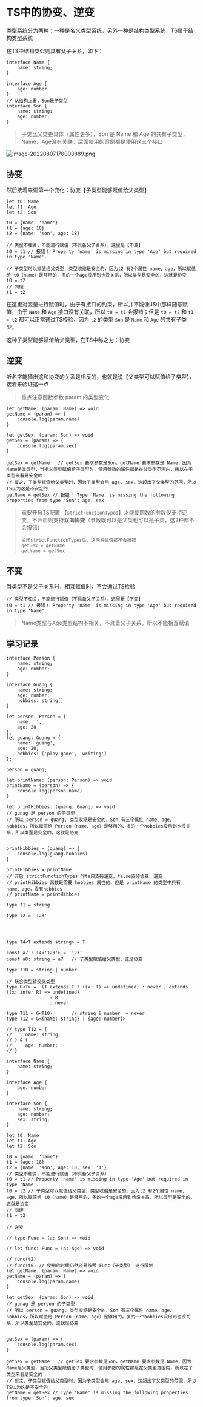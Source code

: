 # TS中的协变、逆变

类型系统分为两种：一种是名义类型系统，另外一种是结构类型系统，TS属于结构类型系统

在TS中结构类似则具有父子关系，如下：

```
interface Name {
    name: string;
}

interface Age {
    age: number
}
// 从结构上看，Son是子类型
interface Son {
    name: string;
    age: number;
}
```

> 子类比父类更具体（属性更多），Son 是 Name 和 Age 的共有子类型，Name、Age没有关联，后面使用的案例都是使用这三个接口


![image-20220807170003889.png](https://p1-juejin.byteimg.com/tos-cn-i-k3u1fbpfcp/34459c65ffa64040b941749d7bc45c45~tplv-k3u1fbpfcp-watermark.image?) 

## 协变

然后接着来讲第一个变化：协变【子类型能够赋值给父类型】

```
let t0: Name
let t1: Age
let t2: Son

t0 = {name: 'name'}
t1 = {age: 18}
t2 = {name: 'son', age: 18}

// 类型不相关，不能进行赋值（不具备父子关系），这里是【不变】
t0 = t1 // 报错！ Property 'name' is missing in type 'Age' but required in type 'Name'.

// 子类型可以赋值给父类型，类型收缩是安全的，因为t2 有2个属性 name、age，所以赋值给 t0（name）是够用的，多的一个age没用到也没关系，所以类型是安全的，这就是协变
t0 = t2 
// 同理
t1 = t2
```

在这里对变量进行赋值时，由于有接口的约束，所以并不能像JS中那样随意赋值，由于 `Name` 和 `Age` 接口没有关联，所以 `t0 = t1` 会报错；但是 `t0 = t2` 和 `t1 = t2` 都可以正常通过TS校验，因为 `t2` 的类型 `Son` 是 `Name` 和 `Age` 的共有子类型。

这种子类型能够赋值给父类型，在TS中称之为：协变

## 逆变

听名字能猜出这和协变的关系是相反的，也就是说【父类型可以赋值给子类型】，接着来验证这一点

> 重点注意函数参数 param 的类型变化

```
let getName: (param: Name) => void
getName = (param) => {
    console.log(param.name)
}

let getSex: (param: Son) => void
getSex = (param) => {
    console.log(param.sex)
}

getSex = getName   // getSex 要求参数是Son，getName 要求参数是 Name，因为Name是父类型，当把父类型赋值给子类型时，使用参数的属性都是在父类型范围内，所以在子类型来看是安全的
// 反之，子类型赋值给父类型时，因为子类型会用 age, sex，这超出了父类型的范围，所以TS认为这是不安全的
getName = getSex // 报错！ Type 'Name' is missing the following properties from type 'Son': age, sex
```

> 需要开启TS配置 【`strictFunctionTypes`】才能使函数的参数仅支持逆变，不开启则支持**双向协变**（参数既可以是父类也可以是子类，这2种都不会报错）
>
> ```
> 关闭strictFunctionTypes后，这两种赋值都不会报错
> getSex = getName
> getName = getSex
> ```

## 不变

当类型不是父子关系时，相互赋值时，不会通过TS检验

```
// 类型不相关，不能进行赋值（不具备父子关系），这里是【不变】
t0 = t1 // 报错！ Property 'name' is missing in type 'Age' but required in type 'Name'.
```

> Name类型与Age类型结构不相关，不具备父子关系，所以不能相互赋值





## 学习记录

```tsx
interface Person {
    name: string;
    age: number;
} 

interface Guang {
    name: string;
    age: number;
    hobbies: string[]
}

let person: Person = {
    name: '',
    age: 20
};
let guang: Guang = {
    name: 'guang',
    age: 20,
    hobbies: ['play game', 'writing']
};

person = guang;

let printName: (person: Person) => void
printName = (person) => {
    console.log(person.name)
}

let printHibbies: (guang: Guang) => void
// gunag 是 person 的子类型，
// 所以 person = guang, 类型收缩是安全的，Son 有三个属性 name、age、hobbies，所以赋值给 Person（name、age）是够用的，多的一个hobbies没用到也没关系，所以类型是安全的，这就是协变


printHibbies = (guang) => {
    console.log(guang.hobbies)
}

printHibbies = printName
// 开启 strictFunctionTypes 时ts只支持逆变，false支持协变、逆变
// printHibbies 函数是需要 hobbies 属性的，但是 printName 的类型中只有 name、age，没有hobbies
// printName = printHibbies

type T1 = string

type T2 = '123'




type T4<T extends string> = T

const a7 : T4<'123'> = '123'
const a8: string = a7   // 子类型赋值给父类型，这是协变

type T10 = string | number

// 联合类型转交叉类型
type G<T> =  (T extends T ? ((x: T) => undefined) : never ) extends  ((x: infer R) => undefined) 
                ? R
                : never 

type T11 = G<T10>       // string & number  = never
type T12 = G<{name: string} | {age: number}>

// type T12 = {
//     name: string;
// } & {
//     age: number;
// }

interface Name {
    name: string;
}

interface Age {
    age: number
}

interface Son {
    name: string;
    age: number;
    sex: string;
}

let t0: Name
let t1: Age
let t2: Son

t0 = {name: 'name'}
t1 = {age: 18}
t2 = {name: 'son', age: 18, sex: '1'}
// 类型不相关，不能进行赋值（不具备父子关系）
t0 = t1 // Property 'name' is missing in type 'Age' but required in type 'Name'.
t0 = t2 // 子类型可以赋值给父类型，类型收缩是安全的，因为t2 有2个属性 name、age，所以赋值给 t0（name）是够用的，多的一个age没用到也没关系，所以类型是安全的，这就是协变
// 同理
t1 = t2

// 逆变

// type Func = (a: Son) => void

// let func: Func = (a: Age) => void

// func(t2)
// func(t0) // 使用的时候仍然还是按照 Func（子类型） 进行限制
let getName: (param: Name) => void
getName = (param) => {
    console.log(param.name)
}

let getSex: (param: Son) => void
// gunag 是 person 的子类型，
// 所以 person = guang, 类型收缩是安全的，Son 有三个属性 name、age、hobbies，所以赋值给 Person（name、age）是够用的，多的一个hobbies没用到也没关系，所以类型是安全的，这就是协变


getSex = (param) => {
    console.log(param.sex)
}

getSex = getName   // getSex 要求参数是Son，getName 要求参数是 Name，因为Name是父类型，当把父类型赋值给子类型时，使用参数的属性都是在父类型范围内，所以在子类型来看是安全的
// 反之，子类型赋值给父类型时，因为子类型会用 age, sex，这超出了父类型的范围，所以TS认为这是不安全的
getName = getSex // Type 'Name' is missing the following properties from type 'Son': age, sex
```

